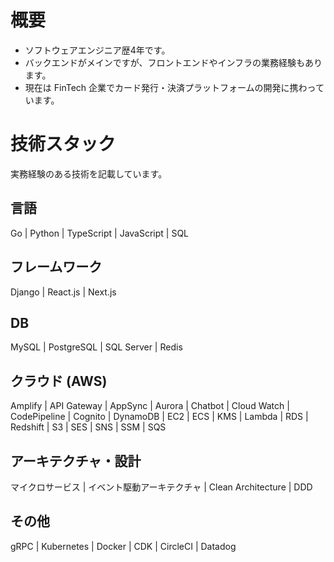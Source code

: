 # 概要

- ソフトウェアエンジニア歴4年です。
- バックエンドがメインですが、フロントエンドやインフラの業務経験もあります。
- 現在は FinTech 企業でカード発行・決済プラットフォームの開発に携わっています。


# 技術スタック

実務経験のある技術を記載しています。

## 言語
Go | Python | TypeScript | JavaScript | SQL

## フレームワーク
Django | React.js | Next.js

## DB
MySQL | PostgreSQL | SQL Server | Redis

## クラウド (AWS)
Amplify | API Gateway | AppSync | Aurora | Chatbot | Cloud Watch | CodePipeline | Cognito | DynamoDB | EC2 | ECS | KMS | Lambda | RDS | Redshift | S3 | SES | SNS | SSM | SQS

## アーキテクチャ・設計
マイクロサービス | イベント駆動アーキテクチャ | Clean Architecture | DDD

## その他
gRPC | Kubernetes | Docker | CDK | CircleCI | Datadog
